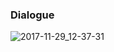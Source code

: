 ### Dialogue

![2017-11-29_12-37-31](https://user-images.githubusercontent.com/6402525/33376042-7178b1b2-d50c-11e7-81c8-d997e65483b8.png)
